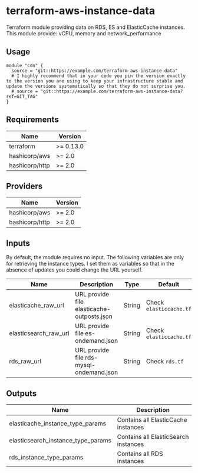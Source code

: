 # terraform-aws-instance-data

Terraform module providing data on RDS, ES and ElasticCache instances. This module provide: vCPU, memory and network_performance

## Usage

```hcl
module "cdn" {
  source = "git::https://example.com/terraform-aws-instance-data"
  # I highly recommend that in your code you pin the version exactly to the version you are using to keep your infrastructure stable and update the versions systematically so that they do not surprise you.
  # source = "git::https://example.com/terraform-aws-instance-data?ref=GIT_TAG"
}
```

## Requirements

| Name           | Version   |
| -------------- | --------- |
| terraform      | >= 0.13.0 |
| hashicorp/aws  | >= 2.0    |
| hashicorp/http | >= 2.0    |

## Providers

| Name           | Version |
| -------------- | ------- |
| hashicorp/aws  | >= 2.0  |
| hashicorp/http | >= 2.0  |

## Inputs

By default, the module requires no input. The following variables are only for retrieving the instance types. I set them as variables so that in the absence of updates you could change the URL yourself.

| Name                  | Description                                | Type   | Default                 |
| --------------------- | ------------------------------------------ | ------ | ----------------------- |
| elasticache_raw_url   | URL provide file elasticache-outposts.json | String | Check `elasticcache.tf` |
| elasticsearch_raw_url | URL provide file es-ondemand.json          | String | Check `elasticcache.tf` |
| rds_raw_url           | URL provide file rds-mysql-ondemand.json   | String | Check `rds.tf`          |

## Outputs

| Name                               | Description                          |
| ---------------------------------- | ------------------------------------ |
| elasticache_instance_type_params   | Contains all ElasticCache instances  |
| elasticsearch_instance_type_params | Contains all ElasticSearch instances |
| rds_instance_type_params           | Contains all RDS instances           |
